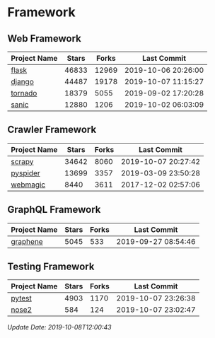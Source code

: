 # Framework

## Web Framework

| Project Name | Stars | Forks | Last Commit |
| ------------ | ----- | ----- | ----------- |
| [flask](https://github.com/pallets/flask) | 46833 | 12969 | 2019-10-06 20:26:00 |
| [django](https://github.com/django/django) | 44487 | 19178 | 2019-10-07 11:15:27 |
| [tornado](https://github.com/tornadoweb/tornado) | 18379 | 5055 | 2019-09-02 17:20:28 |
| [sanic](https://github.com/huge-success/sanic) | 12880 | 1206 | 2019-10-02 06:03:09 |

## Crawler Framework

| Project Name | Stars | Forks | Last Commit |
| ------------ | ----- | ----- | ----------- |
| [scrapy](https://github.com/scrapy/scrapy) | 34642 | 8060 | 2019-10-07 20:27:42 |
| [pyspider](https://github.com/binux/pyspider) | 13699 | 3357 | 2019-03-09 23:50:28 |
| [webmagic](https://github.com/code4craft/webmagic) | 8440 | 3611 | 2017-12-02 02:57:06 |

## GraphQL Framework

| Project Name | Stars | Forks | Last Commit |
| ------------ | ----- | ----- | ----------- |
| [graphene](https://github.com/graphql-python/graphene) | 5045 | 533 | 2019-09-27 08:54:46 |

## Testing Framework

| Project Name | Stars | Forks | Last Commit |
| ------------ | ----- | ----- | ----------- |
| [pytest](https://github.com/pytest-dev/pytest) | 4903 | 1170 | 2019-10-07 23:26:38 |
| [nose2](https://github.com/nose-devs/nose2) | 584 | 124 | 2019-10-07 23:02:47 |

*Update Date: 2019-10-08T12:00:43*